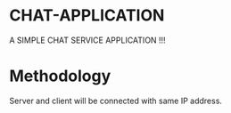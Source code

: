 # CHAT-APPLICATION
A SIMPLE CHAT SERVICE APPLICATION !!!

# Methodology
Server and client will be connected with same IP address.
